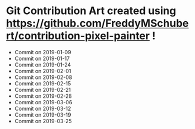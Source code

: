 # Git Contribution Art created using https://github.com/FreddyMSchubert/contribution-pixel-painter !
- Commit on 2019-01-09
- Commit on 2019-01-17
- Commit on 2019-01-24
- Commit on 2019-02-01
- Commit on 2019-02-08
- Commit on 2019-02-15
- Commit on 2019-02-21
- Commit on 2019-02-28
- Commit on 2019-03-06
- Commit on 2019-03-12
- Commit on 2019-03-19
- Commit on 2019-03-25
